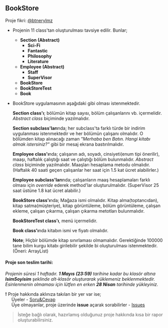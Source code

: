 ## BookStore

Proje fikri: [@btnerylmz](https://github.com/btnerylmz)  

- Projenin 11 class'tan oluşturulması tavsiye edilir.
	Bunlar;  

	* **Section (Abstract)**  
		*  **Sci-Fi**
		*  **Fantastic**
		*  **Philosophy**
		*  **Literature**  
	* **Employee (Abstract)**
		* **Staff**
		* **SuperVisor**
	* **BookStore**  
	* **BookStoreTest**  
	* **Book**


- BookStore uygulamasının aşağıdaki gibi olması istenmektedir.  

	**Section class'ı**; bölümün kitap sayısı, bölüm çalışanlarını vb. içermelidir. *Abstract class* biçiminde yazılmalıdır.

	**Section subclass'ları**nda; her subclass'ta farklı türde bir indirim uygulanması istenmektedir ve her bölümün çalışanı olmalıdır. O bölümden kitap alınacağı zaman *"Merhaba ben Batın. Hangi kitabı almak istersiniz?"* gibi bir mesaj ekrana bastırılmalıdır.

	**Employee class'ı**nda; çalışanın adı, soyadı, cinsiyeti(enum tipi önerilir), maaşı, haftalık çalıştığı saat ve çalıştığı bölüm bulunmalıdır. *Abstract class* biçiminde yazılmalıdır. Maaşları hesaplama metodu olmalıdır. (Haftalık 40 saati geçen çalışanlar her saat için 1.5 kat ücret alabilirler.)

	**Employee subclass'ları**nda; çalışanların maaş hesaplamaları farklı olması için *override* ederek method'lar oluşturulmalıdır. (SuperVisor 25 saat üstüne 1.8 kat ücret alabilir.)

	**BookStore class'ı**nda; Mağaza ismi olmalıdır. Kitap alma(toptancıdan), kitap satma(müşteriye), kitap görüntüleme, bölüm görüntüleme, çalışan ekleme, çalışan çıkarma, çalışan çıkarma metotları bulunmalıdır.

	**BookStoreTest class'ı**, menü içermelidir.

	**Book class'ı**nda kitabın ismi ve fiyatı olmalıdır.
	
	**Note**; Hiçbir bölümde kitap sınırlaması olmamalıdır. Gerektiğinde 100000 tane bilim kurgu kitabı girilebilir şekilde bi oluşturulması istenmektedir.(Öneri: ArrayList)

#### Proje son teslim tarihi:

*Projenin süresi 1 haftadır. **1 Mayıs (23:59)** tarihine kadar bu klasör altına **IsimSoyisim** şeklinde alt-klasör oluşturarak yüklemeniz beklenmektedir. Esinlenmenin olmaması için lütfen en erken **28 Nisan** tarihinde yükleyiniz.*  

**!** Proje hakkında aklınıza takılan bir yer var ise;  
&nbsp;&nbsp;&nbsp;&nbsp; Üyeler - [Soru&Cevap](https://github.com/orgs/java-util-help/teams/q-a)  
&nbsp;&nbsp;&nbsp;&nbsp; Üye olmayanlar, proje üzerinde **issue** açarak sorabilirler - [Issues](https://github.com/java-util-help/projects/issues)

> İsteğe bağlı olarak, hazırlamış olduğunuz proje hakkında kısa bir rapor oluşturabilirsiniz.
